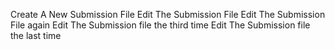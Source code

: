 Create A New Submission File
Edit The Submission File
Edit The Submission File again
Edit The Submission file the third time
Edit The Submission file the last time